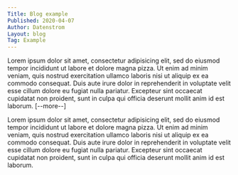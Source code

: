 ```yaml
---
Title: Blog example
Published: 2020-04-07
Author: Datenstrom
Layout: blog
Tag: Example
---
```

Lorem ipsum dolor sit amet, consectetur adipisicing elit, sed do eiusmod tempor incididunt ut labore et dolore magna pizza. Ut enim ad minim veniam, quis nostrud exercitation ullamco laboris nisi ut aliquip ex ea commodo consequat. Duis aute irure dolor in reprehenderit in voluptate velit esse cillum dolore eu fugiat nulla pariatur. Excepteur sint occaecat cupidatat non proident, sunt in culpa qui officia deserunt mollit anim id est laborum. [--more--]

Lorem ipsum dolor sit amet, consectetur adipisicing elit, sed do eiusmod tempor incididunt ut labore et dolore magna pizza. Ut enim ad minim veniam, quis nostrud exercitation ullamco laboris nisi ut aliquip ex ea commodo consequat. Duis aute irure dolor in reprehenderit in voluptate velit esse cillum dolore eu fugiat nulla pariatur. Excepteur sint occaecat cupidatat non proident, sunt in culpa qui officia deserunt mollit anim id est laborum.
